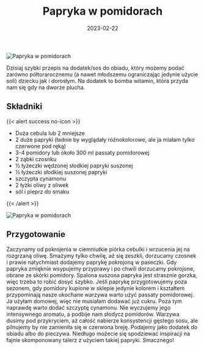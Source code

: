 ﻿---
title: "Papryka w pomidorach"
date: 2023-02-22
categories:
- dania główne
tags:
- papryka
- pomidory
- sos
- wegańskie
- bez laktozy
- blw
thumbnailImagePosition: "top"
---
![Papryka w pomidorach](/img/Papryka-w-pomidorach/Papryka-w-pomidorach-1.jpg)

Dzisiaj szybki przepis na dodatek/sos do obiadu, który możemy podać zarówno półtorarocznemu (a nawet młodszemu ograniczając jedynie użycie soli) dziecku jak i dorosłym. Na dodatek to bomba witamin, która przyda nam się gdy na dworze plucha.
<!--more-->

## Składniki
{{< alert success no-icon >}}
- Duża cebula lub 2 mniejsze
- 2 duże papryki (ładnie by wyglądały różnokolorowe, ale ja miałam tylko czerwone pod ręką)
- 3-4 pomidory lub około 300 ml passaty pomidorowej
- 2 ząbki czosnku
- ½ łyżeczki wędzonej słodkiej papryki suszonej
- ½ łyżeczki słodkiej suszonej papryki
- szczypta cynamonu
- 2 łyżki oliwy z oliwek
- sól i pieprz do smaku

{{< /alert >}}

![Papryka w pomidorach](/img/Papryka-w-pomidorach/Papryka-w-pomidorach-2.jpg)
## Przygotowanie
Zaczynamy od pokrojenia w ciemniutkie piórka cebulki i wrzucenia jej na rozgrzaną oliwę. Smażymy tylko chwilę, aż się zeszkli, dorzucamy czosnek i prawie natychmiast dodajemy paprykę pokrojoną w paseczki. Gdy papryka zmięknie wsypujemy przyprawy i po chwili dorzucamy pokrojone, obrane ze skórki pomidory. Spalona suszona papryka jest strasznie gorzka, więc trzeba to robić dosyć szybko. Jeśli paprykę przygotowujemy poza sezonem, gdy pomidory kupione w sklepie jedynie kolorem i kształtem przypominają nasze ukochane warzywa warto użyć passaty pomidorowej. Ja użyłam domowej, więc nie musiałam dodawać już cukru. Poza tym naprawdę warto dodać szczyptę cynamonu. Nie wyczujemy jego intensywnego aromatu, a podbije nam słodycz pomidorów. Warzywa dusimy pod przykryciem, aż całość nabierze konsystencji gęstego sosu, ale pilnujemy by nie zamieniła się w czerwona breję. Podajemy jako dodatek do obiadu albo do pieczywa. 
Niedługo możecie się spodziewać inspiracji na fajnie skomponowany talerz z użyciem takiej papryki. 
Smacznego!
